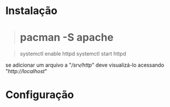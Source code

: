 # Instalação
> # pacman -S apache

> systemctl enable httpd
> systemctl start httpd

se adicionar um arquivo a "*/srv/http*" deve visualizá-lo acessando "*http://localhost*"
# Configuração
